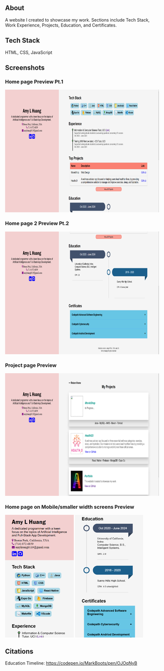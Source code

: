 ## About
A website I created to showcase my work. Sections include Tech Stack, Work Experience, Projects, Education, and Certificates.

## Tech Stack 
HTML, CSS, JavaScript

## Screenshots
### Home page Preview Pt.1
<img src="screenshots/home_page_1.png" alt="Screenshot of Home Page" height="400">

### Home page 2 Preview Pt.2
<img src="screenshots/home_page_2.png" alt="Screenshot of Home Page" height="400">

### Project page Preview
<img src="screenshots/projects_page.png" alt="Screenshot of Project Page" height="400">

### Home page on Mobile/smaller width screens Preview
<img src="screenshots/home_page_mobile_1.png" alt="Screenshot of Home Page on Mobile" height="400"> <img src="screenshots/home_page_mobile_2.png" alt="Screenshot of Home Page on Mobile" height="400">

## Citations
Education Timeline: https://codepen.io/MarkBoots/pen/OJOqNyB
